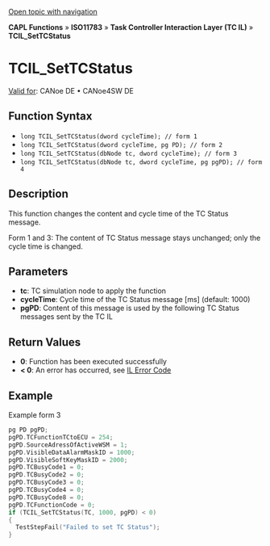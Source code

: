 [Open topic with navigation](../../../../../../CANoeDEFamily.htm#Topics/CAPLFunctions/ISO11783/ISOInteractionLayerTC/Functions/CAPLfunctionIso11783TCILSetTCStatus.md)

**CAPL Functions** » **ISO11783** » **Task Controller Interaction Layer (TC IL)** » **TCIL_SetTCStatus**

# TCIL_SetTCStatus

[Valid for](../../../../Shared/FeatureAvailability.md): CANoe DE • CANoe4SW DE

## Function Syntax

- `long TCIL_SetTCStatus(dword cycleTime); // form 1`
- `long TCIL_SetTCStatus(dword cycleTime, pg PD); // form 2`
- `long TCIL_SetTCStatus(dbNode tc, dword cycleTime); // form 3`
- `long TCIL_SetTCStatus(dbNode tc, dword cycleTime, pg pgPD); // form 4`

## Description

This function changes the content and cycle time of the TC Status message.

Form 1 and 3: The content of TC Status message stays unchanged; only the cycle time is changed.

## Parameters

- **tc**: TC simulation node to apply the function
- **cycleTime**: Cycle time of the TC Status message [ms] (default: 1000)
- **pgPD**: Content of this message is used by the following TC Status messages sent by the TC IL

## Return Values

- **0**: Function has been executed successfully
- **< 0**: An error has occurred, see [IL Error Code](../../../CAPLfunctionsISOj1939ErrorCodes.md)

## Example

Example form 3

```c
pg PD pgPD;
pgPD.TCFunctionTCtoECU = 254;
pgPD.SourceAdressOfActiveWSM = 1;
pgPD.VisibleDataAlarmMaskID = 1000;
pgPD.VisibleSoftKeyMaskID = 2000;
pgPD.TCBusyCode1 = 0;
pgPD.TCBusyCode2 = 0;
pgPD.TCBusyCode3 = 0;
pgPD.TCBusyCode4 = 0;
pgPD.TCBusyCode8 = 0;
pgPD.TCFunctionCode = 0;
if (TCIL_SetTCStatus(TC, 1000, pgPD) < 0)
{
  TestStepFail("Failed to set TC Status");
}
```
